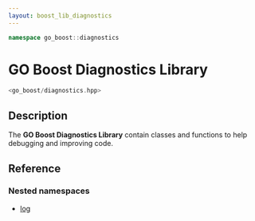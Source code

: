 ```yaml
---
layout: boost_lib_diagnostics
---
```


```c++
namespace go_boost::diagnostics
```

# GO Boost Diagnostics Library

```c++
<go_boost/diagnostics.hpp>
```

## Description

The **GO Boost Diagnostics Library** contain classes and functions
to help debugging and improving code.

## Reference

### Nested namespaces

* [log](./log/log.html)
